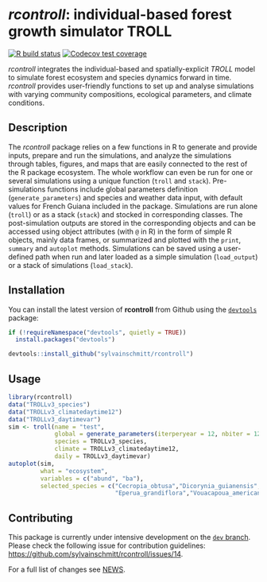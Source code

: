 # *rcontroll*: individual-based forest growth simulator TROLL


[![R build status](https://github.com/sylvainschmitt/rcontroll/workflows/R-CMD-check/badge.svg)](https://github.com/sylvainschmitt/rcontroll/actions)
[![Codecov test coverage](https://codecov.io/gh/sylvainschmitt/rcontroll/branch/master/graph/badge.svg)](https://codecov.io/gh/sylvainschmitt/rcontroll?branch=master)

*rcontroll* integrates the individual-based  and spatially-explicit *TROLL* model to simulate forest ecosystem and species dynamics forward in time.
*rcontroll* provides user-friendly functions to set up and analyse simulations with varying community compositions, ecological parameters, and climate conditions.

## Description

The *rcontroll* package relies on a few functions in R to generate and provide inputs, prepare and run the simulations, 
and analyze the simulations through tables, figures, and maps that are easily connected to the rest of the R package ecosystem.
The whole workflow can even be run for one or several simulations using a unique function (`troll` and `stack`). 
Pre-simulations functions include global parameters definition (`generate_parameters`) and species and weather data input, with default values for French Guiana included in the package. 
Simulations are run alone (`troll`) or as a stack (`stack`) and stocked in corresponding classes.
The post-simulation outputs are stored in the corresponding objects and can be accessed using object attributes (with `@` in R) in the form of simple R objects, mainly data frames, 
or summarized and plotted with the `print`, `summary` and `autoplot` methods. 
Simulations can be saved using a user-defined path when run and later loaded as a simple simulation (`load_output`) or a stack of simulations (`load_stack`).

## Installation

You can install the latest version of **rcontroll** from Github using the [`devtools`](https://github.com/hadley/devtools) package:

``` r
if (!requireNamespace("devtools", quietly = TRUE))
  install.packages("devtools")

devtools::install_github("sylvainschmitt/rcontroll")
```

## Usage

```r
library(rcontroll)
data("TROLLv3_species")
data("TROLLv3_climatedaytime12")
data("TROLLv3_daytimevar")
sim <- troll(name = "test",
             global = generate_parameters(iterperyear = 12, nbiter = 12*1),
             species = TROLLv3_species,
             climate = TROLLv3_climatedaytime12,
             daily = TROLLv3_daytimevar)
autoplot(sim, 
         what = "ecosystem", 
         variables = c("abund", "ba"), 
         selected_species = c("Cecropia_obtusa","Dicorynia_guianensis",
                              "Eperua_grandiflora","Vouacapoua_americana"))
```

## Contributing

This package is currently under intensive development on the [`dev` branch](https://github.com/sylvainschmitt/rcontroll/tree/dev).
Please check the following issue for contribution guidelines: https://github.com/sylvainschmitt/rcontroll/issues/14.

For a full list of changes see [NEWS](https://github.com/sylvainschmitt/rcontroll/blob/main/NEWS.md).
